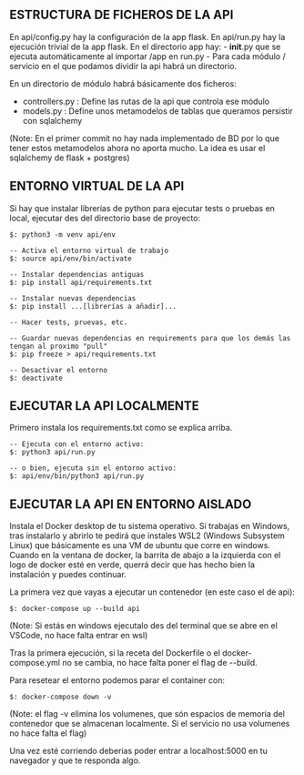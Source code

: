 ## ESTRUCTURA DE FICHEROS DE LA API

En api/config.py hay la configuración de la app flask.
En api/run.py hay la ejecución trivial de la app flask.
En el directorio app hay:
    - __init__.py que se ejecuta automáticamente al importar /app en run.py
    - Para cada módulo / servicio en el que podamos dividir la api habrá un directorio.

En un directorio de módulo habrá básicamente dos ficheros:
- controllers.py : Define las rutas de la api que controla ese módulo
- models.py : Define unos metamodelos de tablas que queramos persistir con sqlalchemy

(Note: En el primer commit no hay nada implementado de BD por lo que tener estos metamodelos ahora no aporta mucho. La idea es usar el sqlalchemy de flask + postgres)


## ENTORNO VIRTUAL DE LA API

Si hay que instalar librerías de python para ejecutar tests o pruebas en local, ejecutar des del directorio base de proyecto:

```
$: python3 -m venv api/env

-- Activa el entorno virtual de trabajo
$: source api/env/bin/activate

-- Instalar dependencias antiguas
$: pip install api/requirements.txt

-- Instalar nuevas dependencias
$: pip install ...[librerías a añadir]...

-- Hacer tests, pruevas, etc.

-- Guardar nuevas dependencias en requirements para que los demás las tengan al proximo "pull"
$: pip freeze > api/requirements.txt

-- Desactivar el entorno
$: deactivate
```

## EJECUTAR LA API LOCALMENTE

Primero instala los requirements.txt como se explica arriba.
```
-- Ejecuta con el entorno activo:
$: python3 api/run.py

-- o bien, ejecuta sin el entorno activo:
$: api/env/bin/python3 api/run.py
```

## EJECUTAR LA API EN ENTORNO AISLADO

Instala el Docker desktop de tu sistema operativo.
Si trabajas en Windows, tras instalarlo y abrirlo te pedirá que instales WSL2 (Windows Subsystem Linux) que básicamente es una VM de ubuntu que corre en windows.
Cuando en la ventana de docker, la barrita de abajo a la izquierda con el logo de docker esté en verde, querrá decir que has hecho bien la instalación y puedes continuar.

La primera vez que vayas a ejecutar un contenedor (en este caso el de api):
```
$: docker-compose up --build api
```
(Note: Si estás en windows ejecutalo des del terminal que se abre en el VSCode, no hace falta entrar en wsl)

Tras la primera ejecución, si la receta del Dockerfile o el docker-compose.yml no se cambia, no hace falta poner el flag de --build.

Para resetear el entorno podemos parar el container con:
```
$: docker-compose down -v
```
(Note: el flag -v elimina los volumenes, que són espacios de memoria del contenedor que se almacenan localmente. Si el servicio no usa volumenes no hace falta el flag)

Una vez esté corriendo deberias poder entrar a localhost:5000 en tu navegador y que te responda algo.